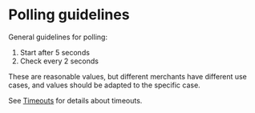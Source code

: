 <!-- START_METADATA
---
title: Polling guidelines
hide_table_of_contents: true
pagination_next: null
pagination_prev: null
---
END_METADATA -->

# Polling guidelines

General guidelines for polling:

1. Start after 5 seconds
2. Check every 2 seconds

These are reasonable values, but different merchants have different use cases,
and values should be adapted to the specific case.

See [Timeouts](./timeouts.md) for details about timeouts.
